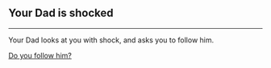 ## Your Dad is shocked
---

Your Dad looks at you with shock, and asks you to follow him.

[Do you follow him?](follow.md)
